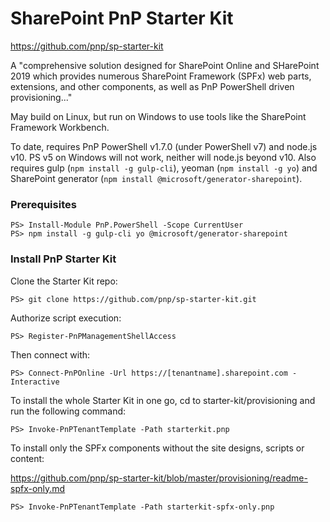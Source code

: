 # SharePoint PnP Starter Kit
https://github.com/pnp/sp-starter-kit

A "comprehensive solution designed for SharePoint Online and SHarePoint 2019 which provides numerous SharePoint Framework (SPFx) web parts, extensions, and other components, as well as PnP PowerShell driven provisioning..."

May build on Linux, but run on Windows to use tools like the SharePoint Framework Workbench.

To date, requires PnP PowerShell v1.7.0  (under PowerShell v7) and node.js v10. PS v5 on Windows will not work, neither will node.js beyond v10. Also requires gulp (```npm install -g gulp-cli```), yeoman (```npm install -g yo```) and SharePoint generator (```npm install @microsoft/generator-sharepoint```).

### Prerequisites
```pwsh
PS> Install-Module PnP.PowerShell -Scope CurrentUser
PS> npm install -g gulp-cli yo @microsoft/generator-sharepoint
```

### Install PnP Starter Kit
Clone the Starter Kit repo:

```pwsh
PS> git clone https://github.com/pnp/sp-starter-kit.git
```

Authorize script execution:

```pwsh
PS> Register-PnPManagementShellAccess
```

Then connect with:

```pwsh
PS> Connect-PnPOnline -Url https://[tenantname].sharepoint.com -Interactive
```
To install the whole Starter Kit in one go, cd to starter-kit/provisioning and run the following command:

```pwsh
PS> Invoke-PnPTenantTemplate -Path starterkit.pnp
```

To install only the SPFx components without the site designs, scripts or content:

https://github.com/pnp/sp-starter-kit/blob/master/provisioning/readme-spfx-only.md

```pwsh
PS> Invoke-PnPTenantTemplate -Path starterkit-spfx-only.pnp
```
